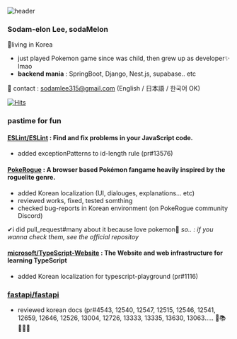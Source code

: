 
![header](https://capsule-render.vercel.app/api?type=waving&height=200&text=Hi%20there,%20It's%20Sodam%20here&fontAlign=50&fontSize=60&fontAlignY=50&color=gradient)

### Sodam-elon Lee, sodaMelon
📍living in Korea

- just played Pokemon game since was child, then grew up as developer✨️ lmao
- **backend mania** : SpringBoot, Django, Nest.js, supabase.. etc


📧 contact : sodamlee315@gmail.com (English / 日本語 / 한국어 OK)
  
[![Hits](https://hits.seeyoufarm.com/api/count/incr/badge.svg?url=https%3A%2F%2Fgithub.com%2FsodaMelon%2Fhit-counter&count_bg=%2379C83D&title_bg=%23555555&icon=&icon_color=%23E7E7E7&title=hits&edge_flat=false)](https://hits.seeyoufarm.com)

### pastime for fun

#### [ESLint/ESLint](https://github.com/eslint/eslint) : Find and fix problems in your JavaScript code.
- added exceptionPatterns to id-length rule (pr#13576)

#### [PokeRogue](https://github.com/pagefaultgames/pokerogue) : A browser based Pokémon fangame heavily inspired by the roguelite genre.
- added Korean localization (UI, dialouges, explanations... etc)
- reviewed works, fixed, tested somthing
- checked bug-reports in Korean environment (on PokeRogue community Discord)
  
✔i did pull_request#many about it because love pokemon🥰
_so.. : if you wanna check them, see the official repositoy_

#### [microsoft/TypeScript-Website](https://github.com/microsoft/TypeScript-Website) : The Website and web infrastructure for learning TypeScript
- added Korean localization for typescript-playground (pr#1116)

### [fastapi/fastapi](https://github.com/fastapi/fastapi)
- reviewed korean docs (pr#4543, 12540, 12547, 12515, 12546, 12541, 12659, 12646, 12526, 13004, 12726, 13333, 13335, 13630, 13063..... 📝📚🙆🏻‍♀️

